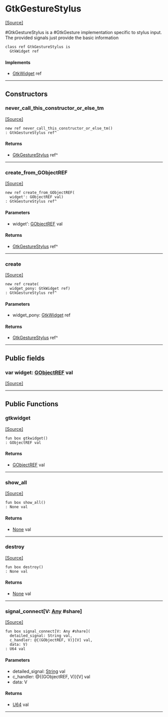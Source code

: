 # GtkGestureStylus
<span class="source-link">[[Source]](src/gtk3/GtkGestureStylus.md#L6)</span>

#GtkGestureStylus is a #GtkGesture implementation specific to stylus
input. The provided signals just provide the basic information


```pony
class ref GtkGestureStylus is
  GtkWidget ref
```

#### Implements

* [GtkWidget](gtk3-GtkWidget.md) ref

---

## Constructors

### never_call_this_constructor_or_else_tm
<span class="source-link">[[Source]](src/gtk3/GtkGestureStylus.md#L14)</span>


```pony
new ref never_call_this_constructor_or_else_tm()
: GtkGestureStylus ref^
```

#### Returns

* [GtkGestureStylus](gtk3-GtkGestureStylus.md) ref^

---

### create_from_GObjectREF
<span class="source-link">[[Source]](src/gtk3/GtkGestureStylus.md#L17)</span>


```pony
new ref create_from_GObjectREF(
  widget': GObjectREF val)
: GtkGestureStylus ref^
```
#### Parameters

*   widget': [GObjectREF](gtk3-..-gobject-GObjectREF.md) val

#### Returns

* [GtkGestureStylus](gtk3-GtkGestureStylus.md) ref^

---

### create
<span class="source-link">[[Source]](src/gtk3/GtkGestureStylus.md#L21)</span>


```pony
new ref create(
  widget_pony: GtkWidget ref)
: GtkGestureStylus ref^
```
#### Parameters

*   widget_pony: [GtkWidget](gtk3-GtkWidget.md) ref

#### Returns

* [GtkGestureStylus](gtk3-GtkGestureStylus.md) ref^

---

## Public fields

### var widget: [GObjectREF](gtk3-..-gobject-GObjectREF.md) val
<span class="source-link">[[Source]](src/gtk3/GtkGestureStylus.md#L11)</span>



---

## Public Functions

### gtkwidget
<span class="source-link">[[Source]](src/gtk3/GtkGestureStylus.md#L13)</span>


```pony
fun box gtkwidget()
: GObjectREF val
```

#### Returns

* [GObjectREF](gtk3-..-gobject-GObjectREF.md) val

---

### show_all
<span class="source-link">[[Source]](src/gtk3/GtkWidget.md#L4)</span>


```pony
fun box show_all()
: None val
```

#### Returns

* [None](builtin-None.md) val

---

### destroy
<span class="source-link">[[Source]](src/gtk3/GtkWidget.md#L7)</span>


```pony
fun box destroy()
: None val
```

#### Returns

* [None](builtin-None.md) val

---

### signal_connect\[V: [Any](builtin-Any.md) #share\]
<span class="source-link">[[Source]](src/gtk3/GtkWidget.md#L10)</span>


```pony
fun box signal_connect[V: Any #share](
  detailed_signal: String val,
  c_handler: @{(GObjectREF, V)}[V] val,
  data: V)
: U64 val
```
#### Parameters

*   detailed_signal: [String](builtin-String.md) val
*   c_handler: @{(GObjectREF, V)}[V] val
*   data: V

#### Returns

* [U64](builtin-U64.md) val

---

